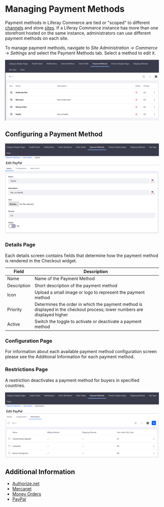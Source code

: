 # Managing Payment Methods

Payment methods in Liferay Commerce are tied or "scoped" to different [channels]() and store [sites](). If a Liferay Commerce instance has more than one storefront hosted on the same instance, administrators can use different payment methods on each site.

To manage payment methods, navigate to _Site Administration_ → _Commerce_ → _Settings_ and select the Payment Methods tab. Select a method to edit it.

![Payment Methods page](./managing-payment-methods/images/01.png)

## Configuring a Payment Method

![Configuring a payment method](./managing-payment-methods/images/02.png)

### Details Page

Each details screen contains fields that determine how the payment method is rendered in the Checkout widget.

|Field | Description |
|----- | ----------- |
|Name  | Name of the Payment Method |
|Description | Short description of the payment method |
|Icon| Upload a small image or logo to represent the payment method |
|Priority | Determines the order in which the payment method is displayed in the checkout process; lower numbers are displayed higher |
|Active | Switch the toggle to activate or deactivate a payment method |  

### Configuration Page

For information about each available payment method configuration screen please see the Additional Information for each payment method.

### Restrictions Page

A restriction deactivates a payment method for buyers in specified countries.

![Setting payment method restrictions](./managing-payment-methods/images/03.png)

## Additional Information

* [Authorize.net](../orders-and-fulfillment/authorize.net.md)
* [Mercanet](../orders-and-fulfillment/mercanet.md)
* [Money Orders](../orders-and-fulfillment/money-orders.md)
* [PayPal](../orders-and-fulfillment/paypal.md)
